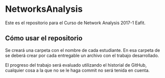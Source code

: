 # NetworksAnalysis

Este es el repositorio para el Curso de Network Analysis 2017-1 Eafit.

## Cómo usar el repositorio

Se creará una carpeta con el nombre de cada estudiante. En esa carpeta de se deberá crear por cada entregable un archivo con el trabajo desarrollado.

El progreso del trabajo será evaluado utilizando el historial de GitHub, cualquier cosa a la que no se le haga commit no será tenida en cuenta. 